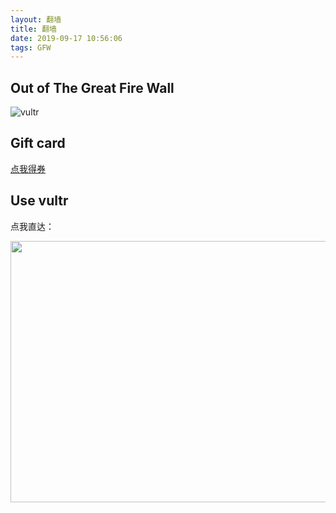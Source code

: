 ```yaml
---
layout: 翻墙
title: 翻墙
date: 2019-09-17 10:56:06
tags: GFW
---
```


## Out of The Great Fire Wall

![vultr](https://www.vultr.com/media/logo_onwhite.png)

## Gift card

[点我得券](https://www.vultr.com/?ref=8257114)

## Use vultr

点我直达：

<a href="https://www.vultr.com/?ref=8257119-4F"><img src="https://www.vultr.com/media/banners/banner_800x418.png" width="800" height="418"></a>

